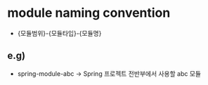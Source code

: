 # module naming convention

- {모듈범위}-{모듈타입}-{모듈명}

## e.g)
- spring-module-abc -> Spring 프로젝트 전반부에서 사용할 abc 모듈
